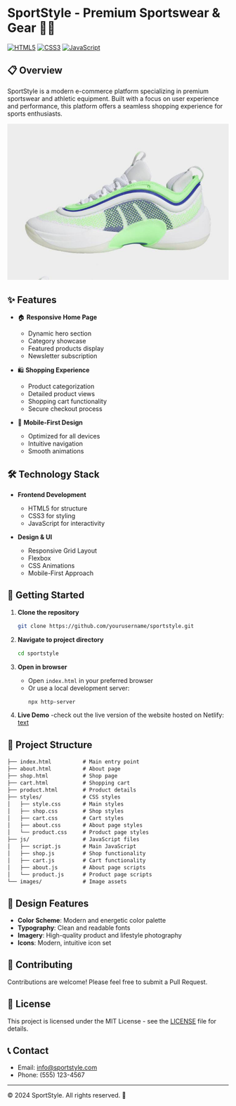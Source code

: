 # SportStyle - Premium Sportswear & Gear 🏃‍♂️

[![HTML5](https://img.shields.io/badge/HTML5-E34F26?style=for-the-badge&logo=html5&logoColor=white)](https://developer.mozilla.org/en-US/docs/Web/HTML)
[![CSS3](https://img.shields.io/badge/CSS3-1572B6?style=for-the-badge&logo=css3&logoColor=white)](https://developer.mozilla.org/en-US/docs/Web/CSS)
[![JavaScript](https://img.shields.io/badge/JavaScript-F7DF1E?style=for-the-badge&logo=javascript&logoColor=black)](https://developer.mozilla.org/en-US/docs/Web/JavaScript)

## 📋 Overview

SportStyle is a modern e-commerce platform specializing in premium sportswear and athletic equipment. Built with a focus on user experience and performance, this platform offers a seamless shopping experience for sports enthusiasts.

![SportStyle Preview](images/main1.jpg)

## ✨ Features

- 🏠 **Responsive Home Page**
  - Dynamic hero section
  - Category showcase
  - Featured products display
  - Newsletter subscription

- 🛍️ **Shopping Experience**
  - Product categorization
  - Detailed product views
  - Shopping cart functionality
  - Secure checkout process

- 📱 **Mobile-First Design**
  - Optimized for all devices
  - Intuitive navigation
  - Smooth animations

## 🛠️ Technology Stack

- **Frontend Development**
  - HTML5 for structure
  - CSS3 for styling
  - JavaScript for interactivity

- **Design & UI**
  - Responsive Grid Layout
  - Flexbox
  - CSS Animations
  - Mobile-First Approach

## 🚀 Getting Started

1. **Clone the repository**
   ```bash
   git clone https://github.com/yourusername/sportstyle.git
   ```

2. **Navigate to project directory**
   ```bash
   cd sportstyle
   ```

3. **Open in browser**
   - Open `index.html` in your preferred browser
   - Or use a local development server:
     ```bash
     npx http-server
     ```
 4.  **Live Demo**
      -check out the live version of the website hosted on Netlify:
      [text](https://randomkitske.netlify.app/)

## 📁 Project Structure

```
├── index.html          # Main entry point
├── about.html          # About page
├── shop.html           # Shop page
├── cart.html           # Shopping cart
├── product.html        # Product details
├── styles/             # CSS styles
│   ├── style.css       # Main styles
│   ├── shop.css        # Shop styles
│   ├── cart.css        # Cart styles
│   ├── about.css       # About page styles
│   └── product.css     # Product page styles
├── js/                 # JavaScript files
│   ├── script.js       # Main JavaScript
│   ├── shop.js         # Shop functionality
│   ├── cart.js         # Cart functionality
│   ├── about.js        # About page scripts
│   └── product.js      # Product page scripts
└── images/             # Image assets
```

## 🎨 Design Features

- **Color Scheme**: Modern and energetic color palette
- **Typography**: Clean and readable fonts
- **Imagery**: High-quality product and lifestyle photography
- **Icons**: Modern, intuitive icon set

## 🤝 Contributing

Contributions are welcome! Please feel free to submit a Pull Request.

## 📄 License

This project is licensed under the MIT License - see the [LICENSE](LICENSE) file for details.

## 📞 Contact

- Email: info@sportstyle.com
- Phone: (555) 123-4567

---

&copy; 2024 SportStyle. All rights reserved. 💪
